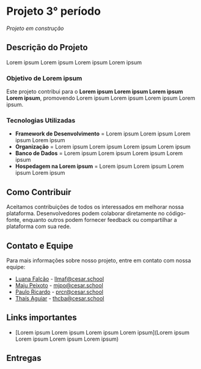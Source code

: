 # Projeto 3° período

*Projeto em construção*

## Descrição do Projeto

Lorem ipsum Lorem ipsum Lorem ipsum Lorem ipsum

### Objetivo de Lorem ipsum

Este projeto contribui para o **Lorem ipsum Lorem ipsum Lorem ipsum Lorem ipsum**, promovendo Lorem ipsum Lorem ipsum Lorem ipsum Lorem ipsum.

### Tecnologias Utilizadas

- **Framework de Desenvolvimento** = Lorem ipsum Lorem ipsum Lorem ipsum Lorem ipsum
- **Organização** = Lorem ipsum Lorem ipsum Lorem ipsum Lorem ipsum
- **Banco de Dados** = Lorem ipsum Lorem ipsum Lorem ipsum Lorem ipsum
- **Hospedagem na Lorem ipsum** = Lorem ipsum Lorem ipsum Lorem ipsum Lorem ipsum

## Como Contribuir

Aceitamos contribuições de todos os interessados em melhorar nossa plataforma. Desenvolvedores podem colaborar diretamente no código-fonte, enquanto outros podem fornecer feedback ou compartilhar a plataforma com sua rede.

## Contato e Equipe

Para mais informações sobre nosso projeto, entre em contato com nossa equipe:

- [Luana Falcão](https://github.com/lua-mf) - [llmaf@cesar.school](mailto:llmaf@cesar.school)
- [Maju Peixoto](https://github.com/majupeixoto) - [mjpo@cesar.school](mailto:mjpo@cesar.school)
- [Paulo Ricardo](https://github.com/paulo-rago) - [prcr@cesar.school](mailto:prcr@cesar.school)
- [Thaís Aguiar](https://github.com/aguiarth) - [thcba@cesar.school](mailto:thcba@cesar.school)

## Links importantes

- [Lorem ipsum Lorem ipsum Lorem ipsum Lorem ipsum](Lorem ipsum Lorem ipsum Lorem ipsum Lorem ipsum)

## Entregas
